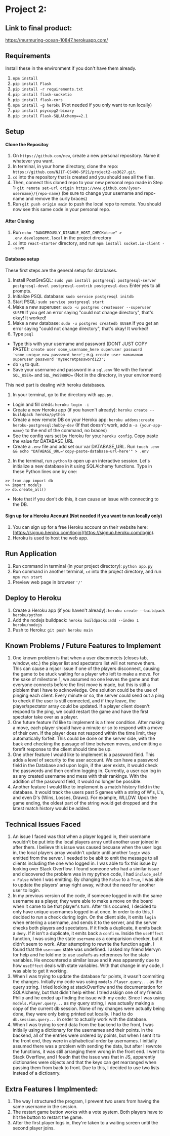 # Project 2: 

## Link to final product:
https://murmuring-ocean-10847.herokuapp.com/

## Requirements
Install these in the environment if you don't have them already.
1. `npm install`
2. `pip install Flask`
3. `pip install -r requirements.txt`
4. `pip install flask-socketio`
5. `pip install flask-cors`
6. `npm install -g heroku` (Not needed if you only want to run locally)
7. `pip install psycopg2-binary`
8. `pip install Flask-SQLAlchemy==2.1`

## Setup
#### Clone the Repositoy
1. On `https://github.com/new`, create a new personal repository. Name it whatever you want.
2. In terminal, in your home directory, clone the repo: `https://github.com/NJIT-CS490-SP21/project2-as3627.git`.
3. `cd` into the repository that is created and you should see all the files.
4. Then, connect this cloned repo to your new personal repo made in Step 1: `git remote set-url origin https://www.github.com/{your-username}/{repo-name}` 
(be sure to change your username and repo-name and remove the curly braces)
5. Run `git push origin main` to push the local repo to remote. You should now see this same code in your personal repo.

#### After Cloning
1. Run `echo "DANGEROUSLY_DISABLE_HOST_CHECK=true" > .env.development.local` in the project directory
2. `cd` into `react-starter` directory, and run `npm install socket.io-client --save`

#### Database setup
These first steps are the general setup for databases.
1. Install PostGreSQL: `sudo yum install postgresql postgresql-server postgresql-devel postgresql-contrib postgresql-docs` Enter yes to all prompts.
2. Initialize PSQL database: `sudo service postgresql initdb`
3. Start PSQL: `sudo service postgresql start`
4. Make a new superuser: `sudo -u postgres createuser --superuser $USER` If you get an error saying "could not change directory", that's okay! It worked!
5. Make a new database: `sudo -u postgres createdb $USER` If you get an error saying "could not change directory", that's okay! It worked!
6. Type `psql`
- Type this with your username and password (DONT JUST COPY PASTE): `create user some_username_here superuser password 'some_unique_new_password_here';` 
e.g. `create user namanaman superuser password 'mysecretpassword123';`
- do `\q` to quit.
- Save your username and password in a `sql.env` file with the format `SQL_USER=` and `SQL_PASSWORD=` (Not in the directory, in your environment)


This next part is dealing with heroku databases.
1. In your terminal, go to the directory with `app.py.`
- Login and fill creds: `heroku login -i`
- Create a new Heroku app (if you haven't already): `heroku create --buildpack heroku/python`
- Create a new remote DB on your Heroku app: `heroku addons:create heroku-postgresql:hobby-dev` (If that doesn't work, add a 
`-a {your-app-name}` to the end of the command, no braces)
- See the config vars set by Heroku for you: `heroku config`. Copy paste the value for DATABASE_URL
- Create a `.env` file and add set our var DATABASE\_URL. Run `touch .env && echo "DATABASE_URL='copy-paste-database-url-here'" > .env`
2. In the terminal, run `python` to open up an interactive session. Let's initialize a new database in it using SQLAlchemy functions. Type in these Python lines one by one:
```
>> from app import db
>> import models
>> db.create_all()
```
- Note that if you don't do this, it can cause an issue with connecting to the DB.

#### Sign up for a Heroku Account (Not needed if you want to run locally only)
1. You can sign up for a free Heroku account on their website here: [https://signup.heroku.com/login](https://signup.heroku.com/login).
2. Heroku is used to host the web app.

## Run Application
1. Run command in terminal (in your project directory): `python app.py`
2. Run command in another terminal, `cd` into the project directory, and run `npm run start`
3. Preview web page in browser `'/'`

## Deploy to Heroku
1. Create a Heroku app (if you haven't already): `heroku create --buildpack heroku/python`
2. Add the nodejs buildpack: `heroku buildpacks:add --index 1 heroku/nodejs`
3. Push to Heroku: `git push heroku main`


## Known Problems / Future Features to Implement
1. One known problem is that when a user disconnects (closes tab, window, etc.) the player list and 
spectators list will not remove them. This can cause a mjaor issue if one of the players disconnect,
causing the game to be stuck waiting for a player who left to make a move. For the sake of milestone 1, we
assumed no one leaves the game and that everyone connects before the first move is made, but this is still
a ploblem that I have to acknowledge. One solution could be the use of pinging each client. Every minute or so,
the server could send out a ping to check if the user is still connected, and if they leave, the player/spectator array 
could be updated. If a player client doesn't respond to the ping, we could restart the game and have the first spectator 
take over as a player. 
2. One future feature I'd like to implement is a timer condition. After making a move, each player should have a minute or so to 
respond with a move of their own. If the player does not respond within the time limit, they automatically forfeit. This could be done
on the server side, with the back end checking the passage of time between moves, and emitting a forefit response to the client 
should time be up.
3. One other feature I would like to implement is a password field. This adds a level of security to the user account. We can have a
password field in the Database and upon login, if the user exists, it would check the passwords and then confirm logging in. Currently, a 
user can log in as any created username and mess with their rankings. With the addition of the password field, it would no longer be possible. 
4. Another feature I would like to implement is a match history field in the database. It would track the users past 5 games with a string
of W's, L's, and even D's (Wins, Losses, Draws). For example, WLLDW. Upon the game ending, the oldest part of the string would get dropped and the latest match history 
would be added. 

## Technical Issues Faced
1. An issue I faced was that when a player logged in, their username wouldn't be put into the local players array until another user joined in after them.
I believe this issue was caused becuase when the user logs in, the local players array wouldn't update until another `login` was emitted from the server.
I needed to be ablt to emit the message to all clients including the one who logged in. I was able to fix this issue by looking over Stack Overflow. I found 
someone who had a similar issue and discovered the problem was in my python code, I had `include_self = False` when I was emitting. By changing the `False` to 
a `True`, I was able to update the players' array right away, without the need for another user to login.
2. In my previous version of the code, if someone logged in with the same username as a player, they were able to make a move on the board
when it came to be that player's turn. After this occured, I decided to only have unique usernames logged in at once. In order to do this, I 
decided to run a check during login. On the client side, it emits `login` when entering a username, and sends it
to the server, and the server checks both players and spectators. If it finds a duplicate, it emits back a `deny`. If it isn't a duplicate,
it emits back a `confirm`. Inside the `useEffect` function, I was using the state `username` as a comparision checker, but it didn't seem to work.
After attempting to rewrite the function again, I found that the `username` state was undefined. I asked my friend Mervyn for help and he told me 
to use `useRef`s as references for the state variables. He encountered a similar issue and it was apparently due to how `useEffect` deals with state variables.
With that change in my code, I was able to get it working.
3. When I was trying to update the database for points, it wasn't commiting the changes. Initially my code was using `models.Player.query...` as the query string. 
I tried looking at stackOverflow and the documentation for SQLAlchemy, but that didn't help either. I tried askign one of my friends Philip and he ended up finding 
the issue with my code. Since I was using `models.Player.query...` as my query string, I was actually making a copy of the current db session. None of my changes were 
actually being done, they were only being printed out locally. I had to do `db.session.query...` in order to actually work with the database. 
4. When I was trying to send data from the backend to the front, I was initially using a dictionary for the usernames and their points. in the backend, all of the entries
were ordered by points, but when I sent it to the front end, they were in alphabetical order by usernames. I initially assumed there was a problem with sending the data, but 
after I rewrote the functions, it was still arranging them wrong in the front end. I went to Stack Overflow, and I foudn that the issue was that in 
JS, apparently dictionaries were objects and that the keys can get rearranged when passing them from back to front. Due to this, I decided to use two lists instead of a dictioanry.


## Extra Features I Implmented:
1. The way I structured the program, I prevent two users from having the same username in the session. 
2. The restart game button works with a vote system. Both players have to hit the button to restart the game.
3. After the first player logs in, they're taken to a waiting screen until the second player joins.